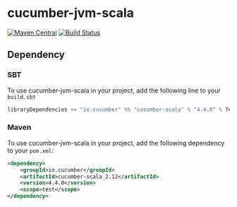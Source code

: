 # cucumber-jvm-scala
[![Maven Central](https://maven-badges.herokuapp.com/maven-central/io.cucumber/cucumber-scala_2.12/badge.svg)](https://maven-badges.herokuapp.com/maven-central/io.cucumber/cucumber-scala_2.12) [![Build Status](https://travis-ci.org/cucumber/cucumber-jvm-scala.svg?branch=master)](https://travis-ci.org/cucumber/cucumber-jvm-scala)

## Dependency

### SBT
To use cucumber-jvm-scala in your project, add the following line to your `build.sbt`

```scala
libraryDependencies += "io.cucumber" %% "cucumber-scala" % "4.4.0" % Test
```

### Maven
To use cucumber-jvm-scala in your project, add the following dependency to your `pom.xml`:


```xml
<dependency>
    <groupId>io.cucumber</groupId>
    <artifactId>cucumber-scala_2.12</artifactId>
    <version>4.4.0</version>
    <scope>test</scope>
</dependency>
```
